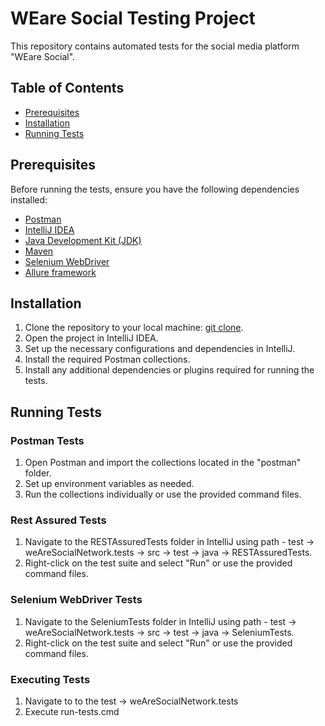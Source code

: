 # WEare Social Testing Project

This repository contains automated tests for the social media platform "WEare Social".

## Table of Contents

- [Prerequisites](#prerequisites)
- [Installation](#installation)
- [Running Tests](#running-tests)


## Prerequisites

Before running the tests, ensure you have the following dependencies installed:

- [Postman](https://www.postman.com/downloads/)
- [IntelliJ IDEA](https://www.jetbrains.com/idea/download/)
- [Java Development Kit (JDK)](https://www.oracle.com/java/technologies/javase-downloads.html)
- [Maven](https://maven.apache.org/download.cgi)
- [Selenium WebDriver](https://www.selenium.dev/downloads/)
- [Allure framework](https://allurereport.org/docs/)

## Installation

1. Clone the repository to your local machine: [git clone](https://github.com/vania-varbanova/Group5FinalProject).
2. Open the project in IntelliJ IDEA.
3. Set up the necessary configurations and dependencies in IntelliJ.
4. Install the required Postman collections.
5. Install any additional dependencies or plugins required for running the tests.

## Running Tests

### Postman Tests
1. Open Postman and import the collections located in the "postman" folder.
2. Set up environment variables as needed.
3. Run the collections individually or use the provided command files.

### Rest Assured Tests
1. Navigate to the RESTAssuredTests folder in IntelliJ using path - test -> weAreSocialNetwork.tests -> src -> test -> java -> RESTAssuredTests.
2. Right-click on the test suite and select "Run" or use the provided command files.

### Selenium WebDriver Tests
1. Navigate to the SeleniumTests folder in IntelliJ using path - test -> weAreSocialNetwork.tests -> src -> test -> java -> SeleniumTests.
2. Right-click on the test suite and select "Run" or use the provided command files.

### Executing Tests
1. Navigate to to the  test -> weAreSocialNetwork.tests
2. Execute run-tests.cmd
